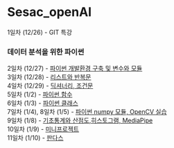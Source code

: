 # Sesac_openAI

1일차 (12/26) - GIT 특강  
### 데이터 분석을 위한 파이썬
2일차 (12/27) - [파이썬 개발환경 구축 및 변수와 모듈](https://github.com/KimDongHyun0907/Sesac_openAI/tree/main/%EB%8D%B0%EC%9D%B4%ED%84%B0%EB%B6%84%EC%84%9D%EC%9D%84%20%EC%9C%84%ED%95%9C%20%ED%8C%8C%EC%9D%B4%EC%8D%AC/%ED%8C%8C%EC%9D%B4%EC%8D%AC%20%EA%B0%9C%EB%B0%9C%ED%99%98%EA%B2%BD%20%EA%B5%AC%EC%B6%95%20%EB%B0%8F%20%EB%B3%80%EC%88%98%EC%99%80%20%EB%AA%A8%EB%93%88)  
3일차 (12/28) - [리스트와 반복문](https://github.com/KimDongHyun0907/Sesac_openAI/tree/main/%EB%8D%B0%EC%9D%B4%ED%84%B0%EB%B6%84%EC%84%9D%EC%9D%84%20%EC%9C%84%ED%95%9C%20%ED%8C%8C%EC%9D%B4%EC%8D%AC/%EB%A6%AC%EC%8A%A4%ED%8A%B8%EC%99%80%20%EB%B0%98%EB%B3%B5%EB%AC%B8)  
4일차 (12/29) - [딕셔너리, 조건문](https://github.com/KimDongHyun0907/Sesac_openAI/tree/main/%EB%8D%B0%EC%9D%B4%ED%84%B0%EB%B6%84%EC%84%9D%EC%9D%84%20%EC%9C%84%ED%95%9C%20%ED%8C%8C%EC%9D%B4%EC%8D%AC/%EB%94%95%EC%85%94%EB%84%88%EB%A6%AC%2C%20%EC%A1%B0%EA%B1%B4%EB%AC%B8)  
5일차 (1/2) - [파이썬 함수](https://github.com/KimDongHyun0907/Sesac_openAI/tree/main/%EB%8D%B0%EC%9D%B4%ED%84%B0%EB%B6%84%EC%84%9D%EC%9D%84%20%EC%9C%84%ED%95%9C%20%ED%8C%8C%EC%9D%B4%EC%8D%AC/%ED%8C%8C%EC%9D%B4%EC%8D%AC%20%ED%95%A8%EC%88%98)  
6일차 (1/3) - [파이썬 클래스](https://github.com/KimDongHyun0907/Sesac_openAI/tree/main/%EB%8D%B0%EC%9D%B4%ED%84%B0%EB%B6%84%EC%84%9D%EC%9D%84%20%EC%9C%84%ED%95%9C%20%ED%8C%8C%EC%9D%B4%EC%8D%AC/%ED%8C%8C%EC%9D%B4%EC%8D%AC%20%ED%81%B4%EB%9E%98%EC%8A%A4)  
7일차 (1/4), 8일차 (1/5) - [파이썬 numpy 모듈, OpenCV 실습](https://github.com/KimDongHyun0907/Sesac_openAI/tree/main/%EB%8D%B0%EC%9D%B4%ED%84%B0%EB%B6%84%EC%84%9D%EC%9D%84%20%EC%9C%84%ED%95%9C%20%ED%8C%8C%EC%9D%B4%EC%8D%AC/%ED%8C%8C%EC%9D%B4%EC%8D%AC%20numpy%20%EB%AA%A8%EB%93%88)  
9일차 (1/8) - [기초통계와 산점도,히스토그램, MediaPipe](https://github.com/KimDongHyun0907/Sesac_openAI/tree/main/%EB%8D%B0%EC%9D%B4%ED%84%B0%20%EB%B6%84%EC%84%9D%20%EB%B0%8F%20%EC%8B%9C%EA%B0%81%ED%99%94/%EA%B8%B0%EC%B4%88%20%ED%86%B5%EA%B3%84%EC%99%80%20%EC%82%B0%EC%A0%90%EB%8F%84%2C%20%ED%9E%88%EC%8A%A4%ED%86%A0%EA%B7%B8%EB%9E%A8)  
10일차 (1/9) - [미니프로젝트](https://github.com/KimDongHyun0907/Sesac_openAI/tree/main/%EB%AF%B8%EB%8B%88%20%ED%94%84%EB%A1%9C%EC%A0%9D%ED%8A%B8)  
11일차 (1/10) - [판다스](https://github.com/KimDongHyun0907/Sesac_openAI/tree/main/%EB%8D%B0%EC%9D%B4%ED%84%B0%20%EB%B6%84%EC%84%9D%20%EB%B0%8F%20%EC%8B%9C%EA%B0%81%ED%99%94/%ED%8C%90%EB%8B%A4%EC%8A%A4)  
